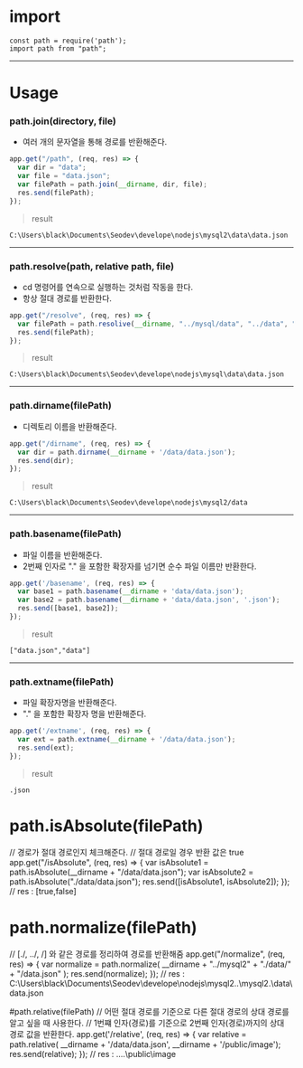 # import
```
const path = require('path');
import path from "path";
```
---


# Usage
### path.join(directory, file)
+ 여러 개의 문자열을 통해 경로를 반환해준다.
``` javascript
app.get("/path", (req, res) => {
  var dir = "data";
  var file = "data.json";
  var filePath = path.join(__dirname, dir, file);
  res.send(filePath); 
});
```
> result
```
C:\Users\black\Documents\Seodev\develope\nodejs\mysql2\data\data.json
```

---
### path.resolve(path, relative path, file)
+ cd 명령어를 연속으로 실행하는 것처럼 작동을 한다.
+ 항상 절대 경로를 반환한다.
``` javascript
app.get("/resolve", (req, res) => {
  var filePath = path.resolive(__dirname, "../mysql/data", "../data", "data.json");
  res.send(filePath); 
});
```
> result
```
C:\Users\black\Documents\Seodev\develope\nodejs\mysql\data\data.json
```

---
### path.dirname(filePath)
+ 디렉토리 이름을 반환해준다.
``` javascript
app.get("/dirname", (req, res) => {
  var dir = path.dirname(__dirname + '/data/data.json');
  res.send(dir); 
});
```
> result
```
C:\Users\black\Documents\Seodev\develope\nodejs\mysql2/data
```

---
### path.basename(filePath)
+ 파일 이름을 반환해준다.
+ 2번째 인자로 "." 을 포함한 확장자를 넘기면 순수 파일 이름만 반환한다.
``` javascript
app.get('/basename', (req, res) => {
  var base1 = path.basename(__dirname + 'data/data.json');
  var base2 = path.basename(__dirname + 'data/data.json', '.json');
  res.send([base1, base2]);
});
```
> result
```
["data.json","data"]
```

---
### path.extname(filePath)
+ 파일 확장자명을 반환해준다. 
+ "." 을 포함한 확장자 명을 반환해준다.
``` javascript
app.get('/extname', (req, res) => {
  var ext = path.extname(__dirname + '/data/data.json');
  res.send(ext);
});
```
> result
```
.json
```


# path.isAbsolute(filePath)
// 경로가 절대 경로인지 체크해준다.
// 절대 경로일 경우 반환 값은 true
app.get("/isAbsolute", (req, res) => {
  var isAbsolute1 = path.isAbsolute(__dirname + "/data/data.json");
  var isAbsolute2 = path.isAbsolute("./data/data.json");
  res.send([isAbsolute1, isAbsolute2]);
});
// res : [true,false]


# path.normalize(filePath)
// [./, ../, /] 와 같은 경로를 정리하여 경로를 반환해줌
app.get("/normalize", (req, res) => {
  var normalize = path.normalize(
    __dirname + "../mysql2" + "./data/" + "/data.json"
  );
  res.send(normalize);
});
// res : C:\Users\black\Documents\Seodev\develope\nodejs\mysql2..\mysql2.\data\data.json


#path.relative(filePath)
// 어떤 절대 경로를 기준으로 다른 절대 경로의 상대 경로를 알고 싶을 때 사용한다.
// 1번쨰 인자(경로)를 기준으로 2번째 인자(경로)까지의 상대 경로 값을 반환한다.
app.get('/relative', (req, res) => {
  var relative = path.relative( __dirname + '/data/data.json', __dirname + '/public/image');
  res.send(relative);
});
// res : ..\..\public\image
